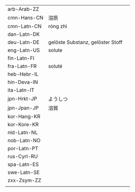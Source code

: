 | | | |
|-|-|-|
| arb-Arab-ZZ |  |  |
| cmn-Hans-CN | 溶质 |  |
| cmn-Latn-CN | róng zhì |  |
| dan-Latn-DK |  |  |
| deu-Latn-DE | gelöste Substanz, gelöster Stoff |  |
| eng-Latn-US | solute |  |
| fin-Latn-FI |  |  |
| fra-Latn-FR | soluté |  |
| heb-Hebr-IL |  |  |
| hin-Deva-IN |  |  |
| ita-Latn-IT |  |  |
| jpn-Hrkt-JP | ようしつ |  |
| jpn-Jpan-JP | 溶質 |  |
| kor-Hang-KR |  |  |
| kor-Kore-KR |  |  |
| nld-Latn-NL |  |  |
| nob-Latn-NO |  |  |
| por-Latn-PT |  |  |
| rus-Cyrl-RU |  |  |
| spa-Latn-ES |  |  |
| swe-Latn-SE |  |  |
| zxx-Zsym-ZZ |  |  |
|  |  |  |

